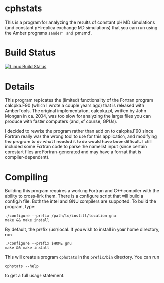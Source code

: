cphstats
========

This is a program for analyzing the results of constant pH MD simulations (and
constant pH replica exchange MD simulations) that you can run using the Amber
programs `sander' and `pmemd'.

Build Status
============

[![Linux Build Status](https://travis-ci.org/Amber-MD/cphstats.svg?branch=master)](https://travis-ci.org/Amber-MD/cphstats)

Details
=======

This program replicates the (limited) functionality of the Fortran program
calcpka.F90 (which I wrote a couple years ago) that is released with AmberTools.
The original implementation, calcpka.pl, written by John Mongan in ca. 2004, was
too slow for analyzing the larger files you can produce with faster computers
(and, of course, GPUs).

I decided to rewrite the program rather than add on to calcpka.F90 since Fortran
really was the wrong tool to use for this application, and modifying the program
to do what I needed it to do would have been difficult. I still included some
Fortran code to parse the namelist input (since certain cprestart files are
Fortran-generated and may have a format that is compiler-dependent).

Compiling
=========

Building this program requires a working Fortran and C++ compiler with the
ability to cross-link them. There is a configure script that will build a
config.h file. Both the intel and GNU compilers are supported. To build the
program, type:

```
./configure --prefix /path/to/install/location gnu
make && make install
```

By default, the prefix /usr/local.  If you wish to install in your home
directory, run

```
./configure --prefix $HOME gnu
make && make install
```

This will create a program `cphstats` in the `prefix/bin` directory. You can run

```
cphstats --help
```

to get a full usage statement.
